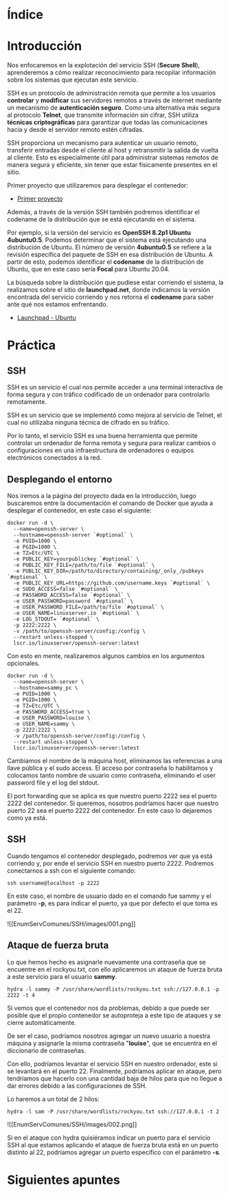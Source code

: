 # Índice

# Introducción

Nos enfocaremos en la explotación del servicio SSH (**Secure Shell**), aprenderemos a cómo realizar reconocimiento para recopilar información sobre los sistemas que ejecutan este servicio. 

SSH es un protocolo de administración remota que permite a los usuarios **controlar** y **modificar** sus servidores remotos a través de internet mediante un mecanismo de **autenticación seguro**. Como una alternativa más segura al protocolo **Telnet**, que transmite información sin cifrar, SSH utiliza **técnicas criptográficas** para garantizar que todas las comunicaciones hacia y desde el servidor remoto estén cifradas.

SSH proporciona un mecanismo para autenticar un usuario remoto, transferir entradas desde el cliente al host y retransmitir la salida de vuelta al cliente. Esto es especialmente útil para administrar sistemas remotos de manera segura y eficiente, sin tener que estar físicamente presentes en el sitio. 

Primer proyecto que utilizaremos para desplegar el contenedor:

- [Primer proyecto](https://hub.docker.com/r/linuxserver/openssh-server)

Además, a través de la versión SSH también podremos identificar el codename de la distribución que se está ejecutando en el sistema. 

Por ejemplo, si la versión del servicio es **OpenSSH 8.2p1 Ubuntu 4ubuntu0.5**. Podemos determinar que el sistema está ejecutando una distribución de Ubuntu. El número de versión **4ubuntu0.5** se refiere a la revisión específica del paquete de SSH en esa distribución de Ubuntu. A partir de esto, podemos identificar el **codename** de la distribución de Ubuntu, que en este caso sería **Focal** para Ubuntu 20.04.

La búsqueda sobre la distribución que pudiese estar corriendo el sistema, la realizamos sobre el sitio de **launchpad.net**, donde indicamos la versión encontrada del servicio corriendo y nos retorna el **codename** para saber ante qué nos estamos enfrentando.

- [Launchpad - Ubuntu](https://launchpad.net/ubuntu)

# Práctica

## SSH

SSH es un servicio el cual nos permite acceder a una terminal interactiva de forma segura y con tráfico codificado de un ordenador para controlarlo remotamente. 

SSH es un servicio que se implementó como mejora al servicio de Telnet, el cual no utilizaba ninguna técnica de cifrado en su tráfico. 

Por lo tanto, el servicio SSH es una buena herramienta que permite controlar un ordenador de forma remota y segura para realizar cambios o configuraciones en una infraestructura de ordenadores o equipos electrónicos conectados a la red.
## Desplegando el entorno

Nos iremos a la página del proyecto dada en la introducción, luego buscaremos entre la documentación el comando de Docker que ayuda a desplegar el contenedor, en este caso el siguiente:

```shell
docker run -d \
  --name=openssh-server \
  --hostname=openssh-server `#optional` \
  -e PUID=1000 \
  -e PGID=1000 \
  -e TZ=Etc/UTC \
  -e PUBLIC_KEY=yourpublickey `#optional` \
  -e PUBLIC_KEY_FILE=/path/to/file `#optional` \
  -e PUBLIC_KEY_DIR=/path/to/directory/containing/_only_/pubkeys `#optional` \
  -e PUBLIC_KEY_URL=https://github.com/username.keys `#optional` \
  -e SUDO_ACCESS=false `#optional` \
  -e PASSWORD_ACCESS=false `#optional` \
  -e USER_PASSWORD=password `#optional` \
  -e USER_PASSWORD_FILE=/path/to/file `#optional` \
  -e USER_NAME=linuxserver.io `#optional` \
  -e LOG_STDOUT= `#optional` \
  -p 2222:2222 \
  -v /path/to/openssh-server/config:/config \
  --restart unless-stopped \
  lscr.io/linuxserver/openssh-server:latest
```

Con esto en mente, realizaremos algunos cambios en los argumentos opcionales.

```shell
docker run -d \
  --name=openssh-server \
  --hostname=sammy_pc \
  -e PUID=1000 \
  -e PGID=1000 \
  -e TZ=Etc/UTC \
  -e PASSWORD_ACCESS=true \
  -e USER_PASSWORD=louise \
  -e USER_NAME=sammy \
  -p 2222:2222 \
  -v /path/to/openssh-server/config:/config \
  --restart unless-stopped \
  lscr.io/linuxserver/openssh-server:latest
```

Cambiamos el nombre de la máquina host, eliminamos las referencias a una llave pública y el sudo access. El acceso por contraseña lo habilitamos y colocamos tanto nombre de usuario como contraseña, eliminando el user password file y el log del stdout. 

El port forwarding que se aplica es que nuestro puerto 2222 sea el puerto 2222 del contenedor. Si queremos, nosotros podríamos hacer que nuestro puerto 22 sea el puerto 2222 del contenedor. En este caso lo dejaremos como ya está.

## SSH

Cuando tengamos el contenedor desplegado, podremos ver que ya está corriendo y, por ende el servicio SSH en nuestro puerto 2222. Podremos conectarnos a ssh con el siguiente comando:

```shell
ssh username@localhost -p 2222
```

En este caso, el nombre de usuario dado en el comando fue sammy y el parámetro **-p**, es para indicar el puerto, ya que por defecto el que toma es el 22.

![[EnumServComunes/SSH/images/001.png]]

## Ataque de fuerza bruta

Lo que hemos hecho es asignarle nuevamente una contraseña que se encuentre en el rockyou.txt, con ello aplicaremos un ataque de fuerza bruta a este servicio para el usuario **sammy**.

```shell
hydra -l sammy -P /usr/share/wordlists/rockyou.txt ssh://127.0.0.1 -p 2222 -t 4
```

Si vemos que el contenedor nos da problemas, debido a que puede ser posible que el propio contenedor se autoproteja a este tipo de ataques y se cierre automáticamente. 

De ser el caso, podríamos nosotros agregar un nuevo usuario a nuestra máquina y asignarle la misma contraseña "**louise**", que se encuentra en el diccionario de contraseñas.

Con ello, podríamos levantar el servicio SSH en nuestro ordenador, este si se levantará en el puerto 22. Finalmente, podríamos aplicar en ataque, pero tendríamos que hacerlo con una cantidad baja de hilos para que no llegue a dar errores debido a las configuraciones de SSH. 

Lo haremos a un total de 2 hilos:

```shell
hydra -l sam -P /usr/share/wordlists/rockyou.txt ssh://127.0.0.1 -t 2
```

![[EnumServComunes/SSH/images/002.png]]

Si en el ataque con hydra quisiéramos indicar un puerto para el servicio SSH al que estamos aplicando el ataque de fuerza bruta está en un puerto distinto al 22, podríamos agregar un puerto específico con el parámetro **-s**.
# Siguientes apuntes